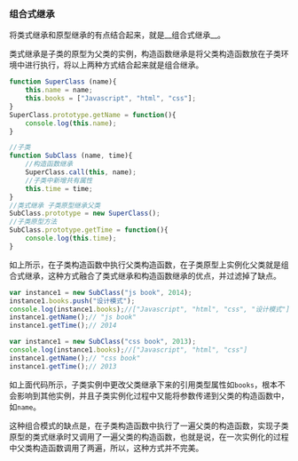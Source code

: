 ### 组合式继承

将类式继承和原型继承的有点结合起来，就是__组合式继承__。

类式继承是子类的原型为父类的实例，构造函数继承是将父类构造函数放在子类环境中进行执行，将以上两种方式结合起来就是组合继承。

```javascript
function SuperClass (name){
  	this.name = name;
  	this.books = ["Javascript", "html", "css"];
}
SuperClass.prototype.getName = function(){
  	console.log(this.name);
}

//子类
function SubClass (name, time){
  	//构造函数继承
  	SuperClass.call(this, name);
  	//子类中新增共有属性
  	this.time = time;
}
//类式继承 子类原型继承父类
SubClass.prototype = new SuperClass();
//子类原型方法
SubClass.prototype.getTime = function(){
  	console.log(this.time);
}
```

如上所示，在子类构造函数中执行父类构造函数，在子类原型上实例化父类就是组合式继承，这种方式融合了类式继承和构造函数继承的优点，并过滤掉了缺点。

```javascript
var instance1 = new SubClass("js book", 2014);
instance1.books.push("设计模式");
console.log(instance1.books);//["Javascript", "html", "css", "设计模式"]
instance1.getName();// "js book"
instance1.getTime();// 2014

var instance1 = new SubClass("css book", 2013);
console.log(instance1.books);//["Javascript", "html", "css"]
instance1.getName();// "css book"
instance1.getTime();// 2013
```

如上面代码所示，子类实例中更改父类继承下来的引用类型属性如`books`，根本不会影响到其他实例，并且子类实例化过程中又能将参数传递到父类的构造函数中，如`name`。

这种组合模式的缺点是，在子类构造函数中执行了一遍父类的构造函数，实现子类原型的类式继承时又调用了一遍父类的构造函数，也就是说，在一次实例化的过程中父类构造函数调用了两遍，所以，这种方式并不完美。